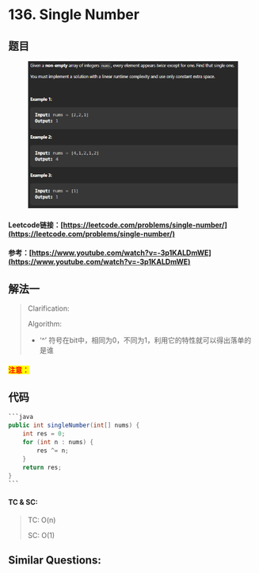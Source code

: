 # 136. Single Number

## 题目

<figure><img src="../../.gitbook/assets/image (2) (1) (1) (1) (1).png" alt=""><figcaption></figcaption></figure>

#### Leetcode链接：[https://leetcode.com/problems/single-number/](https://leetcode.com/problems/single-number/)

#### 参考：[https://www.youtube.com/watch?v=-3p1KALDmWE](https://www.youtube.com/watch?v=-3p1KALDmWE)

## 解法一

> Clarification:&#x20;
>
> Algorithm:&#x20;
>
> * ‘^’ 符号在bit中，相同为0，不同为1，利用它的特性就可以得出落单的是谁

#### <mark style="color:red;">注意：</mark>

## 代码

````java
```java
public int singleNumber(int[] nums) {
    int res = 0;
    for (int n : nums) {
        res ^= n;
    }
    return res;
}
```
````

#### TC & SC:&#x20;

> TC: O(n)
>
> SC: O(1)

## **Similar Questions:**&#x20;
